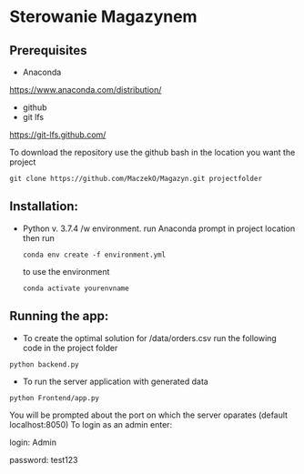 # Sterowanie Magazynem

## Prerequisites
 * Anaconda
 
 https://www.anaconda.com/distribution/
 * github
 * git lfs
 
 https://git-lfs.github.com/

To download the repository use the github bash in the location you want the project
```
git clone https://github.com/MaczekO/Magazyn.git projectfolder
```


## Installation:
  * Python v. 3.7.4 /w environment. run Anaconda prompt in project location then run
    ```
    conda env create -f environment.yml 
    ```
    to use the environment
    ```
    conda activate yourenvname
    ```
## Running the app:
  * To create the optimal solution for /data/orders.csv run the following code in the project folder
  ```
  python backend.py
  ```
  * To run the server application with generated data
  ```
  python Frontend/app.py
  ```
  You will be prompted about the port on which the server oparates (default localhost:8050)
  To login as an admin enter:
  
  login: Admin
  
  password: test123

